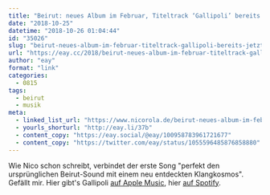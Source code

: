 ```yaml
---
title: "Beirut: neues Album im Februar, Titeltrack ‘Gallipoli’ bereits jetzt"
date: "2018-10-25"
datetime: "2018-10-26 01:04:44"
id: "35026"
slug: "beirut-neues-album-im-februar-titeltrack-gallipoli-bereits-jetzt"
url: "https://eay.cc/2018/beirut-neues-album-im-februar-titeltrack-gallipoli-bereits-jetzt/"
author: "eay"
format: "link"
categories:
  - 0815
tags:
  - beirut
  - musik
meta:
  - linked_list_url: "https://www.nicorola.de/beirut-neues-album-im-februar-titeltrack-gallipoli-bereits-jetzt/"
  - yourls_shorturl: "http://eay.li/37b"
  - content_copy: "https://eay.social/@eay/100958783961721677"
  - content_copy: "https://twitter.com/eay/status/1055596485876858880"
---
```


Wie Nico schon schreibt, verbindet der erste Song "perfekt den ursprünglichen Beirut-Sound mit einem neu entdeckten Klangkosmos". Gefällt mir. Hier gibt's Gallipoli [auf Apple Music](https://itunes.apple.com/de/album/gallipoli/1438312812&uo=4&at=11lohW), hier [auf Spotify](https://open.spotify.com/track/7FFgS5hHhIril5oArGVlhY?si=1N8nUArMQZO4H1xK__jaOQ).
